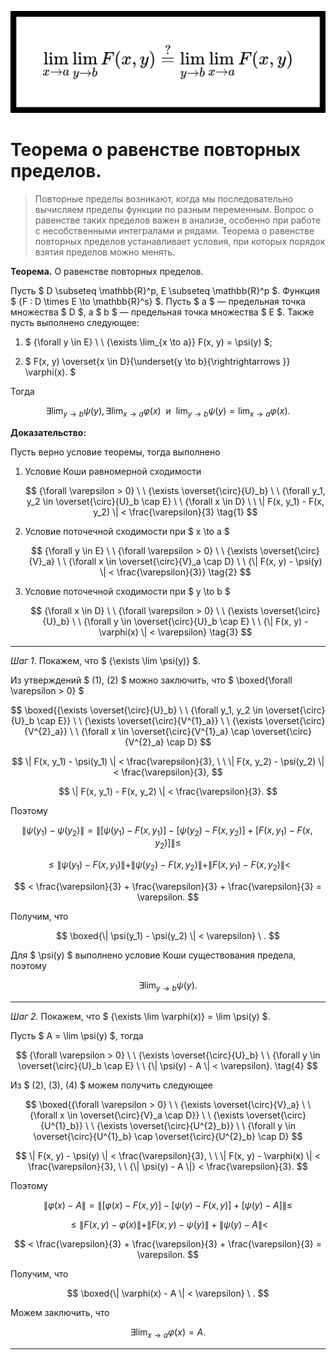![](../imgs/headers/iterated_limits.svg)

# Теорема о равенстве повторных пределов.

> Повторные пределы возникают, когда мы последовательно вычисляем пределы функции по разным переменным. Вопрос о равенстве таких пределов важен в анализе, особенно при работе с несобственными интегралами и рядами. Теорема о равенстве повторных пределов устанавливает условия, при которых порядок взятия пределов можно менять.

**Теорема.** О равенстве повторных пределов.

Пусть $ D \subseteq \mathbb{R}^p, E \subseteq \mathbb{R}^p $. Функция $ {F : D \times E \to \mathbb{R}^s} $. Пусть $ a $ — предельная точка множества $ D $, а $ b $ — предельная точка множества $ E $. Также пусть выполнено следующее:

1. $ {\forall y \in E} \ \ {\exists \lim_{x \to a}} F(x, y) = \psi(y) $;

2. $ F(x, y) \overset{x \in D}{\underset{y \to b}{\rightrightarrows }} \varphi(x). $

Тогда 

$$ {\exists \lim_{y \to b} \psi(y)}, {\exists \lim_{x \to a} \varphi(x)} \ \ \text{и} \ \ {\lim_{y \to b} \psi(y)} = {\lim_{x \to a} \varphi(x)}. $$

**Доказательство:**

Пусть верно условие теоремы, тогда выполнено

1. Условие Коши равномерной сходимости

    $$ {\forall \varepsilon > 0} \ \ {\exists \overset{\circ}{U}_b} \ \ {\forall y_1, y_2 \in \overset{\circ}{U}_b \cap E} \ \ {\forall x \in D} \ \ \| F(x, y_1) - F(x, y_2) \| < \frac{\varepsilon}{3} \tag{1} $$

2. Условие поточечной сходимости при $ x \to a $

    $$ {\forall y \in E} \ \ {\forall \varepsilon > 0} \ \ {\exists \overset{\circ}{V}_a} \ \ {\forall x \in \overset{\circ}{V}_a \cap D} \ \ {\| F(x, y) - \psi(y) \| < \frac{\varepsilon}{3}} \tag{2} $$

3. Условие поточечной сходимости при $ y \to b $

    $$ {\forall x \in D} \ \ {\forall \varepsilon > 0} \ \ {\exists \overset{\circ}{U}_b} \ \ {\forall y \in \overset{\circ}{U}_b \cap E} \ \ {\| F(x, y) - \varphi(x) \| < \varepsilon} \tag{3} $$

---

_Шаг 1_. Покажем, что $ {\exists \lim \psi(y)} $.

Из утверждений $ (1), (2) $ можно заключить, что $ \boxed{\forall \varepsilon > 0} $

$$ \boxed{{\exists \overset{\circ}{U}_b} \ \ {\forall y_1, y_2 \in \overset{\circ}{U}_b \cap E}} \ \ {\exists \overset{\circ}{V^{1}_a}} \ \ {\exists \overset{\circ}{V^{2}_a}} \ \ {\forall x \in \overset{\circ}{V^{1}_a} \cap \overset{\circ}{V^{2}_a} \cap D} $$

$$ \| F(x, y_1) - \psi(y_1) \| < \frac{\varepsilon}{3}, \ \ \| F(x, y_2) - \psi(y_2) \| < \frac{\varepsilon}{3}, $$

$$ \| F(x, y_1) - F(x, y_2) \| < \frac{\varepsilon}{3}. $$

Поэтому

$$ \| \psi(y_1) - \psi(y_2) \| = \| \left[ \psi(y_1) - F(x, y_1) \right] - \left[ \psi(y_2) - F(x, y_2) \right] + \left[ F(x, y_1) - F(x, y_2) \right] \| \le $$

$$ \le \| \psi(y_1) - F(x, y_1)\| + \| \psi(y_2) - F(x, y_2) \| + \| F(x, y_1) - F(x, y_2) \| < $$

$$ < \frac{\varepsilon}{3} + \frac{\varepsilon}{3} + \frac{\varepsilon}{3} = \varepsilon. $$

Получим, что

$$ \boxed{\| \psi(y_1) - \psi(y_2) \| < \varepsilon} \ . $$

Для $ \psi(y) $ выполнено условие Коши существования предела, поэтому

$$ \exists \lim_{y \to b} \psi(y). $$

---

_Шаг 2._ Покажем, что $ {\exists \lim \varphi(x)} = \lim \psi(y) $.

Пусть $ A = \lim \psi(y) $, тогда

<!-- $$ {\forall \varepsilon > 0} \ \ {\exists \overset{\circ}{V}_a} \ \ {\forall x \in  \overset{\circ}{V}_a \cap D} \ \ {\| F(x, y) - \psi(y) \| < \varepsilon}. \tag{4} $$ -->

$$ {\forall \varepsilon > 0} \ \ {\exists \overset{\circ}{U}_b} \ \ {\forall y \in  \overset{\circ}{U}_b \cap E} \ \ {\| \psi(y) - A \| < \varepsilon}. \tag{4} $$

Из $ (2), (3), (4) $ можем получить следующее

$$ \boxed{{\forall \varepsilon > 0} \ \ {\exists \overset{\circ}{V}_a} \ \ {\forall x \in  \overset{\circ}{V}_a \cap D}} \ \ {\exists \overset{\circ}{U^{1}_b}} \ \ {\exists \overset{\circ}{U^{2}_b}} \ \ {\forall y \in \overset{\circ}{U^{1}_b} \cap \overset{\circ}{U^{2}_b} \cap D} $$

$$ \| F(x, y) - \psi(y) \| < \frac{\varepsilon}{3}, \ \ \| F(x, y) - \varphi(x) \| < \frac{\varepsilon}{3}, \ \ {\| \psi(y) - A \|} < \frac{\varepsilon}{3}. $$

Поэтому

$$ {\| \varphi(x) - A \|} = {\| [\varphi(x) - F(x, y)] - [\psi(y) - F(x, y)] + [\psi(y) - A] \|} \le $$

$$ \le \| F(x, y) - \varphi(x) \| + \| F(x, y) - \psi(y) \| + {\| \psi(y) - A \|} < $$

$$ < \frac{\varepsilon}{3} + \frac{\varepsilon}{3} + \frac{\varepsilon}{3} = \varepsilon. $$

Получим, что

$$ \boxed{\| \varphi(x) - A \| < \varepsilon} \ . $$

Можем заключить, что

$$ \exists \lim_{x \to a} \varphi(x) = A. $$

---